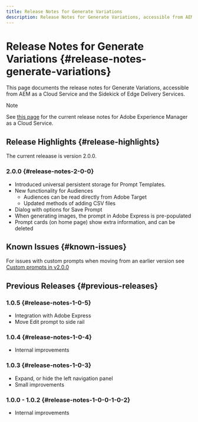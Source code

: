```yaml
---
title: Release Notes for Generate Variations
description: Release Notes for Generate Variations, accessible from AEM as a Cloud Service and the Sidekick of Edge Delivery Services
---
```

# Release Notes for Generate Variations {#release-notes-generate-variations}

This page documents the release notes for Generate Variations, accessible from AEM as a Cloud Service and the Sidekick of Edge Delivery Services.

>[!NOTE]
>
>See [this page](/help/release-notes/release-notes-cloud/release-notes-current.md) for the current release notes for Adobe Experience Manager as a Cloud Service.

## Release Highlights {#release-highlights}

The current releaase is version 2.0.0.

### 2.0.0 {#release-notes-2-0-0}

* Introduced universal persistent storage for Prompt Templates.
* New functionality for Audiences
  * Audiences can be read directly from Adobe Target
  * Updated methods of adding CSV files
* Dialog with options for Save Prompt
* When generating images, the prompt in Adobe Express is pre-populated
* Prompt cards (on home page) show extra information, and can be deleted

## Known Issues {#known-issues}

For issues with custom prompts when moving from an earlier version see [Custom prompts in v2.0.0](#custom-prompts-v200)

## Previous Releases {#previous-releases}

### 1.0.5 {#release-notes-1-0-5}

* Integration with Adobe Express
* Move Edit prompt to side rail

### 1.0.4 {#release-notes-1-0-4}

* Internal improvements

### 1.0.3 {#release-notes-1-0-3}

* Expand, or hide the left navigation panel
* Small improvements

### 1.0.0 - 1.0.2 {#release-notes-1-0-0-1-0-2}

* Internal improvements
